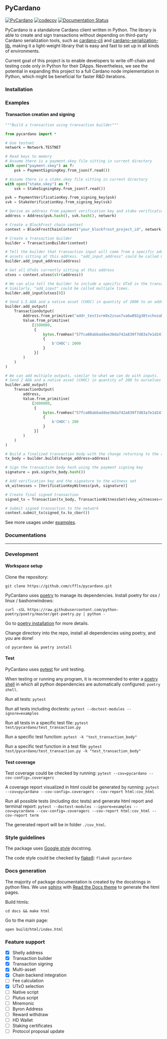 ## PyCardano

[![PyCardano](https://github.com/cffls/pycardano/actions/workflows/main.yml/badge.svg)](https://github.com/cffls/pycardano/actions/workflows/main.yml)
[![codecov](https://codecov.io/gh/cffls/pycardano/branch/main/graph/badge.svg?token=62N0IL9IMQ)](https://codecov.io/gh/cffls/pycardano)
[![Documentation Status](https://readthedocs.org/projects/pycardano/badge/?version=latest)](https://pycardano.readthedocs.io/en/latest/?badge=latest)

PyCardano is a standalone Cardano client written in Python. The library is able to create and sign transactions without 
depending on third-party Cardano serialization tools, such as
[cardano-cli](https://github.com/input-output-hk/cardano-node#cardano-cli) and 
[cardano-serialization-lib](https://github.com/Emurgo/cardano-serialization-lib), making it a light-weight library that 
is easy and fast to set up in all kinds of environments.

Current goal of this project is to enable developers to write off-chain and testing code only in Python for their DApps.
Nevertheless, we see the potential in expanding this project to a full Cardano node implementation in Python, which 
might be beneficial for faster R&D iterations.

### Installation


### Examples

#### Transaction creation and signing

```python
"""Build a transaction using transaction builder"""

from pycardano import *

# Use testnet
network = Network.TESTNET

# Read keys to memory
# Assume there is a payment.skey file sitting in current directory
with open("payment.skey") as f:
    psk = PaymentSigningKey.from_json(f.read())

# Assume there is a stake.skey file sitting in current directory
with open("stake.skey") as f:
    ssk = StakeSigningKey.from_json(f.read())

pvk = PaymentVerificationKey.from_signing_key(psk)
svk = StakeVerificationKey.from_signing_key(ssk)

# Derive an address from payment verification key and stake verification key
address = Address(pvk.hash(), svk.hash(), network)

# Create a BlockFrost chain context
context = BlockFrostChainContext("your_blockfrost_project_id", network)

# Create a transaction builder
builder = TransactionBuilder(context)

# Tell the builder that transaction input will come from a specific address, assuming that there are some ADA and native
# assets sitting at this address. "add_input_address" could be called multiple times with different address.
builder.add_input_address(address)

# Get all UTxOs currently sitting at this address
utxos = context.utxos(str(address))

# We can also tell the builder to include a specific UTxO in the transaction.
# Similarly, "add_input" could be called multiple times.
builder.add_input(utxos[0])

# Send 1.5 ADA and a native asset (CHOC) in quantity of 2000 to an address.
builder.add_output(
    TransactionOutput(
        Address.from_primitive("addr_test1vrm9x2zsux7va6w892g38tvchnzahvcd9tykqf3ygnmwtaqyfg52x"),
        Value.from_primitive(
            [1500000,
             {
                 bytes.fromhex("57fca08abbaddee36da742a839f7d83a7e1d2419f1507fcbf3916522"):  # Policy ID
                 {
                     b'CHOC': 2000
                 }
             }]
        )
    )
)

# We can add multiple outputs, similar to what we can do with inputs.
# Send 2 ADA and a native asset (CHOC) in quantity of 200 to ourselves
builder.add_output(
    TransactionOutput(
        address,
        Value.from_primitive(
            [2000000,
             {
                 bytes.fromhex("57fca08abbaddee36da742a839f7d83a7e1d2419f1507fcbf3916522"):  # Policy ID
                 {
                     b'CHOC': 200
                 }
             }]
        )
    )
)

# Build a finalized transaction body with the change returning to the address we own
tx_body = builder.build(change_address=address)

# Sign the transaction body hash using the payment signing key
signature = psk.sign(tx_body.hash())

# Add verification key and the signature to the witness set
vk_witnesses = [VerificationKeyWitness(pvk, signature)]

# Create final signed transaction
signed_tx = Transaction(tx_body, TransactionWitnessSet(vkey_witnesses=vk_witnesses))

# Submit signed transaction to the network
context.submit_tx(signed_tx.to_cbor())

```

See more usages under [examples](https://github.com/cffls/pycardano/tree/main/examples).

### Documentations



-----------------

### Development

#### Workspace setup

Clone the repository:

`git clone https://github.com/cffls/pycardano.git`

PyCardano uses [poetry](https://python-poetry.org/) to manage its dependencies. 
Install poetry for osx / linux / bashonwindows:

`curl -sSL https://raw.githubusercontent.com/python-poetry/poetry/master/get-poetry.py | python -`

Go to [poetry installation](https://python-poetry.org/docs/#installation) for more details. 


Change directory into the repo, install all dependencies using poetry, and you are done!

`cd pycardano && poetry install`

#### Test

PyCardano uses [pytest](https://docs.pytest.org/en/6.2.x/) for unit testing.

When testing or running any program, it is recommended to enter 
a [poetry shell](https://python-poetry.org/docs/cli/#shell) in which all python dependencies are automatically 
configured: `poetry shell`.

Run all tests:
`pytest`

Run all tests including doctests:
`pytest --doctest-modules --ignore=examples`

Run all tests in a specific test file:
`pytest test/pycardano/test_transaction.py`

Run a specific test function:
`pytest -k "test_transaction_body"`

Run a specific test function in a test file:
`pytest test/pycardano/test_transaction.py -k "test_transaction_body"`

#### Test coverage

Test coverage could be checked by running:
`pytest --cov=pycardano --cov-config=.coveragerc`

A coverage report visualized in html could be generated by running:
`pytest --cov=pycardano --cov-config=.coveragerc --cov-report html:cov_html`  

Run all possible tests (including doc tests) and generate html report and terminal report:
`pytest --doctest-modules --ignore=examples --cov=pycardano --cov-config=.coveragerc --cov-report html:cov_html --cov-report term`

The generated report will be in folder `./cov_html`.

### Style guidelines

The package uses 
[Google style](https://sphinxcontrib-napoleon.readthedocs.io/en/latest/example_google.html) docstring.

The code style could be checked by [flake8](https://flake8.pycqa.org/en/latest/): `flake8 pycardano`

### Docs generation

The majority of package documentation is created by the docstrings in python files. 
We use [sphinx](https://www.sphinx-doc.org/en/master/) with 
[Read the Docs theme](https://sphinx-rtd-theme.readthedocs.io/en/stable/) to generate the 
html pages.

Build htmls: 

`cd docs && make html`

Go to the main page: 

`open build/html/index.html` 


### Feature support

- [x] Shelly address
- [x] Transaction builder
- [x] Transaction signing
- [x] Multi-asset
- [X] Chain backend integration
- [ ] Fee calculation
- [X] UTxO selection
- [ ] Native script
- [ ] Plutus script
- [ ] Mnemonic 
- [ ] Byron Address
- [ ] Reward withdraw
- [ ] HD Wallet
- [ ] Staking certificates
- [ ] Protocol proposal update
